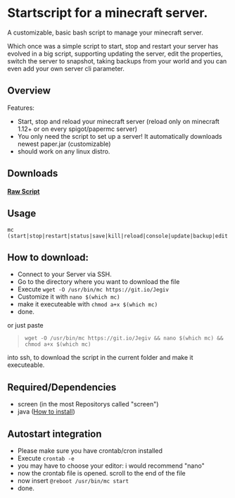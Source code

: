 # Startscript for a minecraft server.
A customizable, basic bash script to manage your minecraft server.

Which once was a simple script to start, stop and restart your server has evolved in a big script, supporting updating the server, edit the properties, switch the server to snapshot, taking backups from your world and you can even add your own server cli parameter.

## Overview
Features:
+ Start, stop and reload your minecraft server (reload only on minecraft 1.12+ or on every spigot/papermc server)
+ You only need the script to set up a server! It automatically downloads newest paper.jar (customizable)
+ should work on any linux distro.

## Downloads
#### [Raw Script](https://raw.githubusercontent.com/lollilol/minecraft-server-startscript/master/usr/bin/mc)

## Usage
```
mc (start|stop|restart|status|save|kill|reload|console|update|backup|edit|properties)
```

## How to download:

+ Connect to your Server via SSH.
+ Go to the directory where you want to download the file
+ Execute `wget -O /usr/bin/mc https://git.io/Jegiv`
+ Customize it with `nano $(which mc)`
+ make it executeable with `chmod a+x $(which mc)`
+ done.

or just paste
>`wget -O /usr/bin/mc https://git.io/Jegiv && nano $(which mc) && chmod a+x $(which mc)`

into ssh, to download the script in the current folder and make it executeable.

## Required/Dependencies
+ screen (in the most Repositorys called "screen")
+ java ([How to install](java8.md))

## Autostart integration
+ Please make sure you have crontab/cron installed
+ Execute `crontab -e`
+ you may have to choose your editor: i would recommend "nano"
+ now the crontab file is opened. scroll to the end of the file
+ now insert `@reboot /usr/bin/mc start`
+ done.
